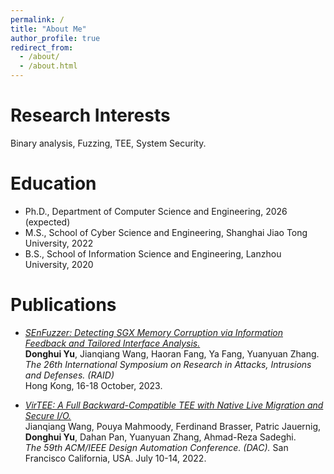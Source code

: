 ```yaml
---
permalink: /
title: "About Me"
author_profile: true
redirect_from: 
  - /about/
  - /about.html
---
```


Research Interests
======
Binary analysis, Fuzzing, TEE, System Security.

Education
======
* Ph.D., Department of Computer Science and Engineering, 2026 (expected)
* M.S., School of Cyber Science and Engineering, Shanghai Jiao Tong University, 2022
* B.S., School of Information Science and Engineering, Lanzhou University, 2020

Publications
======

* *[SEnFuzzer: Detecting SGX Memory Corruption via Information Feedback and Tailored Interface Analysis.](https://dl.acm.org/doi/10.1145/3607199.3607215)*   
  **Donghui Yu**, Jianqiang Wang, Haoran Fang, Ya Fang, Yuanyuan Zhang.  
  *The 26th International Symposium on Research in Attacks, Intrusions and Defenses. (RAID)*  
  Hong Kong, 16-18 October, 2023.  

* *[VirTEE: A Full Backward-Compatible TEE with Native Live Migration and Secure I/O.](https://dl.acm.org/doi/abs/10.1145/3489517.3530436)*  
  Jianqiang Wang, Pouya Mahmoody, Ferdinand Brasser, Patric Jauernig, **Donghui Yu**, Dahan Pan, Yuanyuan Zhang, Ahmad-Reza Sadeghi.  
  *The 59th ACM/IEEE Design Automation Conference. (DAC).*
  San Francisco California, USA. July 10-14, 2022.  

<!-- Work experience
======
* Spring 2024: Academic Pages Collaborator
  * Github University
  * Duties includes: Updates and improvements to template
  * Supervisor: The Users

* Fall 2015: Research Assistant
  * Github University
  * Duties included: Merging pull requests
  * Supervisor: Professor Hub

* Summer 2015: Research Assistant
  * Github University
  * Duties included: Tagging issues
  * Supervisor: Professor Git -->
  
<!-- Skills
======
* Skill 1
* Skill 2
  * Sub-skill 2.1
  * Sub-skill 2.2
  * Sub-skill 2.3
* Skill 3

Publications
======
  <ul>{% for post in site.publications reversed %}
    {% include archive-single-cv.html %}
  {% endfor %}</ul>
  
Talks
======
  <ul>{% for post in site.talks reversed %}
    {% include archive-single-talk-cv.html  %}
  {% endfor %}</ul>
  
Teaching
======
  <ul>{% for post in site.teaching reversed %}
    {% include archive-single-cv.html %}
  {% endfor %}</ul>
  
Service and leadership
======
* Currently signed in to 43 different slack teams -->
